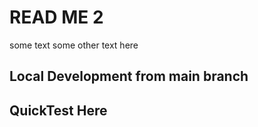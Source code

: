 # READ ME 2

some text
some other text here

## Local Development from main branch

## QuickTest Here